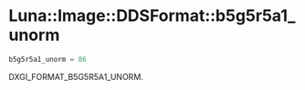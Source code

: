# Luna::Image::DDSFormat::b5g5r5a1_unorm

```c++
b5g5r5a1_unorm = 86
```

DXGI_FORMAT_B5G5R5A1_UNORM. 

